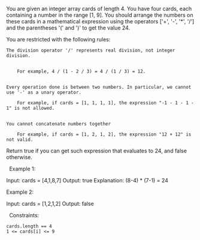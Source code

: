 You are given an integer array cards of length 4. You have four cards, each containing a number in the range [1, 9]. You should arrange the numbers on these cards in a mathematical expression using the operators ['+', '-', '*', '/'] and the parentheses '(' and ')' to get the value 24.

You are restricted with the following rules:


	The division operator '/' represents real division, not integer division.

	
		For example, 4 / (1 - 2 / 3) = 4 / (1 / 3) = 12.
	
	
	Every operation done is between two numbers. In particular, we cannot use '-' as a unary operator.
	
		For example, if cards = [1, 1, 1, 1], the expression "-1 - 1 - 1 - 1" is not allowed.
	
	
	You cannot concatenate numbers together
	
		For example, if cards = [1, 2, 1, 2], the expression "12 + 12" is not valid.
	
	


Return true if you can get such expression that evaluates to 24, and false otherwise.

 
Example 1:

Input: cards = [4,1,8,7]
Output: true
Explanation: (8-4) * (7-1) = 24


Example 2:

Input: cards = [1,2,1,2]
Output: false


 
Constraints:


	cards.length == 4
	1 <= cards[i] <= 9

